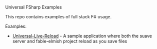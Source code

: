 Universal FSharp Examples

This repo contains examples of full stack F# usage.

Examples:

* [Universal-Live-Reload](https://github.com/Banashek/Universal-FSharp-Samples/tree/master/UniversalLiveReloading) - A sample application where both the suave server and fable-elmish project reload as you save files
